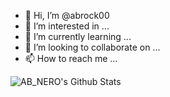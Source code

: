 
- 👋 Hi, I’m @abrock00
- 👀 I’m interested in ...
- 🌱 I’m currently learning ...
- 💞️ I’m looking to collaborate on ...
- 📫 How to reach me ...

<!---
abrock00/abrock00 is a ✨ special ✨ repository because its `README.md` (this file) appears on your GitHub profile.
You can click the Preview link to take a look at your changes.
--->
<img align="left" alt="AB_NERO's Github Stats" src="https://github-readme-stats.vercel.app/api?username=abrock00-ctrl&hide=prs&count_private=true&show_icons=true&theme=algolia" />
